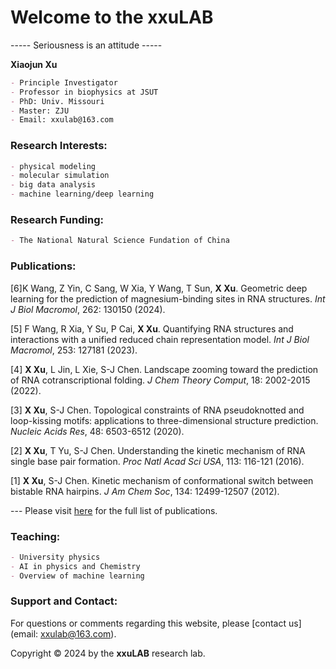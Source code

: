 # Welcome to the xxuLAB

----- Seriousness is an attitude -----

**Xiaojun Xu**
```markdown
- Principle Investigator
- Professor in biophysics at JSUT
- PhD: Univ. Missouri
- Master: ZJU
- Email: xxulab@163.com
```

### Research Interests:
```markdown
- physical modeling
- molecular simulation
- big data analysis
- machine learning/deep learning
```

### Research Funding:
```markdown
- The National Natural Science Fundation of China
```

### Publications:
[6]K Wang, Z Yin, C Sang, W Xia, Y Wang, T Sun, **X Xu**.
Geometric deep learning for the prediction of magnesium-binding sites in RNA structures.
_Int J Biol Macromol_, 262: 130150 (2024).

[5] F Wang, R Xia, Y Su, P Cai, **X Xu**.
Quantifying RNA structures and interactions with a unified reduced chain representation model.
_Int J Biol Macromol_, 253: 127181 (2023).

[4] **X Xu**, L Jin, L Xie, S-J Chen.
Landscape zooming toward the prediction of RNA cotranscriptional folding.
_J Chem Theory Comput_, 18: 2002-2015 (2022).

[3] **X Xu**, S-J Chen. 
Topological constraints of RNA pseudoknotted and loop-kissing motifs: applications to three-dimensional structure prediction.
_Nucleic Acids Res_, 48: 6503-6512 (2020).

[2] **X Xu**, T Yu, S-J Chen.
Understanding the kinetic mechanism of RNA single base pair formation.
_Proc Natl Acad Sci USA_, 113: 116-121 (2016).

[1] **X Xu**, S-J Chen.
Kinetic mechanism of conformational switch between bistable RNA hairpins.
_J Am Chem Soc_, 134: 12499-12507 (2012).

--- Please visit [here](https://scholar.google.com/citations?user=uGcQfO54orcC&hl=en) for the full list of publications.

### Teaching:
```markdown
- University physics
- AI in physics and Chemistry
- Overview of machine learning
```

### Support and Contact:

For questions or comments regarding this website, please [contact us](email: xxulab@163.com).

Copyright © 2024 by the **xxuLAB** research lab.
